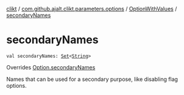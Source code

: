 [clikt](../../index.md) / [com.github.ajalt.clikt.parameters.options](../index.md) / [OptionWithValues](index.md) / [secondaryNames](./secondary-names.md)

# secondaryNames

`val secondaryNames: `[`Set`](https://kotlinlang.org/api/latest/jvm/stdlib/kotlin.collections/-set/index.html)`<`[`String`](https://kotlinlang.org/api/latest/jvm/stdlib/kotlin/-string/index.html)`>`

Overrides [Option.secondaryNames](../-option/secondary-names.md)

Names that can be used for a secondary purpose, like disabling flag options.

